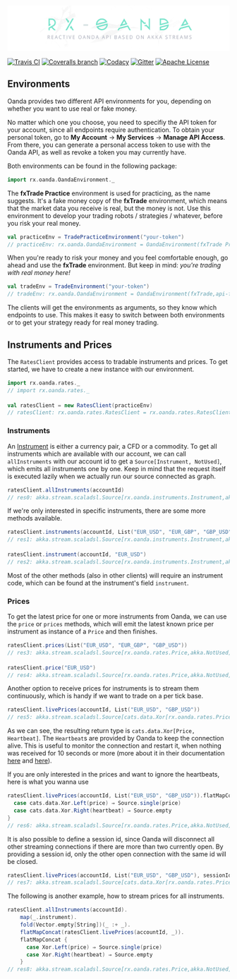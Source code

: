 ![banner](banner.jpg)

[![Travis CI](https://img.shields.io/travis/MartinSeeler/rx-oanda/develop.svg?style=flat-square)](https://travis-ci.org/MartinSeeler/rx-oanda)
[![Coveralls branch](https://img.shields.io/coveralls/MartinSeeler/rx-oanda/feature%2Fapi-v20.svg?maxAge=2592000&style=flat-square)](https://coveralls.io/github/MartinSeeler/rx-oanda?branch=feature%2Fapi-v20)
[![Codacy](https://img.shields.io/codacy/c89774a5765442a4922c131cc5c37652.svg?style=flat-square)](https://www.codacy.com/app/MartinSeeler/rx-oanda)
[![Gitter](https://img.shields.io/badge/gitter-Join_Chat-1dce73.svg?style=flat-square)](https://gitter.im/MartinSeeler/rx-oanda)
[![Apache License](https://img.shields.io/badge/license-APACHE_2-green.svg?style=flat-square)](https://www.apache.org/licenses/LICENSE-2.0)


## Environments

Oanda provides two different API environments for you, depending on whether you want to use real or fake money.


No matter which one you choose, you need to specifiy the API token for your account, since all endpoints require authentication. 
To obtain your personal token, go to **My Account** -> **My Services** -> **Manage API Access**. 
From there, you can generate a personal access token to use with the Oanda API, as well as revoke a token you may currently have.
                               

Both environments can be found in the following package:

```scala
import rx.oanda.OandaEnvironment._
```


The **fxTrade Practice** environment is used for practicing, as the name suggests. It's a fake money copy of the **fxTrade** environment, 
which means that the market data you receive is real, but the money is not. Use this environment to develop your trading robots / strategies / whatever, 
before you risk your real money. 

```scala
val practiceEnv = TradePracticeEnvironment("your-token")
// practiceEnv: rx.oanda.OandaEnvironment = OandaEnvironment(fxTrade Practice,api-fxpractice.oanda.com,stream-fxpractice.oanda.com,your-token)
```


When you're ready to risk your money and you feel comfortable enough, go ahead and use the **fxTrade** environment. But keep in mind: *you're trading with real money here!*

```scala
val tradeEnv = TradeEnvironment("your-token")
// tradeEnv: rx.oanda.OandaEnvironment = OandaEnvironment(fxTrade,api-fxtrade.oanda.com,stream-fxtrade.oanda.com,your-token)
```


The clients will get the environments as arguments, so they know which endpoints to use. This makes it easy to switch between both environments or to get your strategy ready for real money trading.

## Instruments and Prices

The `RatesClient` provides access to tradable instruments and prices. To get started, we have to create a new instance with our environment.

```scala
import rx.oanda.rates._
// import rx.oanda.rates._

val ratesClient = new RatesClient(practiceEnv)
// ratesClient: rx.oanda.rates.RatesClient = rx.oanda.rates.RatesClient@10b7b517
```


### Instruments

An [Instrument](http://www.investopedia.com/terms/i/instrument.asp) is either a currency pair, a CFD or a commodity. To get all instruments which are available with our account, we can call `allInstruments` with our account id to get a `Source[Instrument, NotUsed]`, which emits all instruments one by one. Keep in mind that the request itself is executed lazily when we actually run our source connected as graph.

```scala
ratesClient.allInstruments(accountId)
// res0: akka.stream.scaladsl.Source[rx.oanda.instruments.Instrument,akka.NotUsed] = akka.stream.scaladsl.Source@332d4686
```

If we're only interested in specific instruments, there are some more methods available.

```scala
ratesClient.instruments(accountId, List("EUR_USD", "EUR_GBP", "GBP_USD"))
// res1: akka.stream.scaladsl.Source[rx.oanda.instruments.Instrument,akka.NotUsed] = akka.stream.scaladsl.Source@49f148be

ratesClient.instrument(accountId, "EUR_USD")
// res2: akka.stream.scaladsl.Source[rx.oanda.instruments.Instrument,akka.NotUsed] = akka.stream.scaladsl.Source@7812324e
```

Most of the other methods (also in other clients) will require an instrument code, which can be found at the instrument's field `instrument`.

### Prices

To get the latest price for one or more instruments from Oanda, we can use the `price` or `prices` methods, which will emit the latest known price per instrument as instance of a `Price` and then finishes.

```scala
ratesClient.prices(List("EUR_USD", "EUR_GBP", "GBP_USD"))
// res3: akka.stream.scaladsl.Source[rx.oanda.rates.Price,akka.NotUsed] = akka.stream.scaladsl.Source@381c048d

ratesClient.price("EUR_USD")
// res4: akka.stream.scaladsl.Source[rx.oanda.rates.Price,akka.NotUsed] = akka.stream.scaladsl.Source@677e8851
```

Another option to receive prices for instruments is to stream them continuously, which is handy if we want to trade on a per tick base. 

```scala
ratesClient.livePrices(accountId, List("EUR_USD", "GBP_USD"))
// res5: akka.stream.scaladsl.Source[cats.data.Xor[rx.oanda.rates.Price,rx.oanda.utils.Heartbeat],akka.NotUsed] = akka.stream.scaladsl.Source@4e8d5396
```

As we can see, the resulting return type is `cats.data.Xor[Price, Heartbeat]`. The `Heartbeat`s are provided by Oanda to keep the connection alive. This is useful to monitor the connection and restart it, when nothing was received for 10 seconds or more (more about it in their documentation [here](http://developer.oanda.com/rest-live/streaming/#ratesStreaming) and [here](http://developer.oanda.com/rest-live/streaming/#connections)).


If you are only interested in the prices and want to ignore the heartbeats, here is what you wanna use


```scala
ratesClient.livePrices(accountId, List("EUR_USD", "GBP_USD")).flatMapConcat {
  case cats.data.Xor.Left(price) ⇒ Source.single(price)
  case cats.data.Xor.Right(heartbeat) ⇒ Source.empty
}
// res6: akka.stream.scaladsl.Source[rx.oanda.rates.Price,akka.NotUsed] = akka.stream.scaladsl.Source@bcc7a93
```

It is also possible to define a session id, since Oanda will disconnect all other streaming connections if 
there are more than two currently open. By providing a session id, only the other open connection with the same id will be closed. 

```scala
ratesClient.livePrices(accountId, List("EUR_USD", "GBP_USD"), sessionId = Some("session-42"))
// res7: akka.stream.scaladsl.Source[cats.data.Xor[rx.oanda.rates.Price,rx.oanda.utils.Heartbeat],akka.NotUsed] = akka.stream.scaladsl.Source@c76bbd1
```

The following is another example, how to stream prices for all instruments.

```scala
ratesClient.allInstruments(accountId).
    map(_.instrument).
    fold(Vector.empty[String])(_ :+ _).
    flatMapConcat(ratesClient.livePrices(accountId, _)).
    flatMapConcat {
      case Xor.Left(price) ⇒ Source.single(price)
      case Xor.Right(heartbeat) ⇒ Source.empty
    }
// res8: akka.stream.scaladsl.Source[rx.oanda.rates.Price,akka.NotUsed] = akka.stream.scaladsl.Source@417a4070
```

